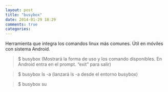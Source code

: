 ```yaml
---
layout: post
title: "busybox"
date: 2014-01-29 18:29
comments: true
categories: 
---
```

Herramienta que integra los comandos linux más comunes. Útil en móviles con sistema Android. 

>$ busybox (Mostrará la forma de uso y los comando disponibles. En Android entra en el prompt. “exit” para salir) 

>$ busybox ls -a (lanzará ls -a desde el entorno busybox)

>$ busybox su

